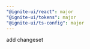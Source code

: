 ```yaml
---
"@ignite-ui/react": major
"@ignite-ui/tokens": major
"@ignite-ui/ts-config": major
---
```


add changeset
